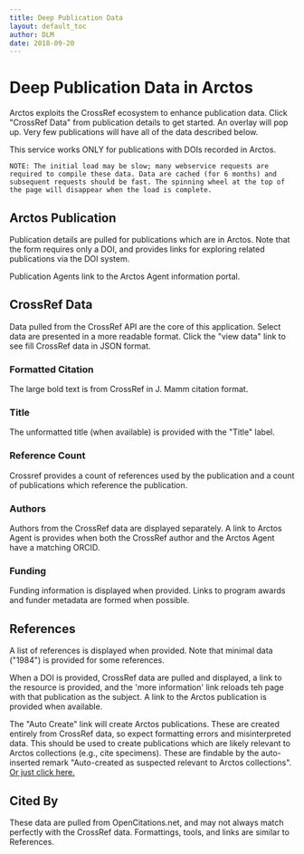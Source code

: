 ```yaml
---
title: Deep Publication Data
layout: default_toc
author: DLM
date: 2018-09-20
---
```

# Deep Publication Data in Arctos
 
 Arctos exploits the CrossRef ecosystem to enhance publication data. Click "CrossRef Data" from publication details to get started. An overlay will pop up. Very few publications will have all of the data described below.
 
 This service works ONLY for publications with DOIs recorded in Arctos.
 
 ```
 NOTE: The initial load may be slow; many webservice requests are required to compile these data. Data are cached (for 6 months) and subsequent requests should be fast. The spinning wheel at the top of the page will disappear when the load is complete.
 ```

## Arctos Publication

Publication details are pulled for publications which are in Arctos. Note that the form requires only a DOI, and provides links for exploring related publications via the DOI system.

Publication Agents link to the Arctos Agent information portal.


## CrossRef Data

Data pulled from the CrossRef API are the core of this application. Select data are presented in a more readable format. Click the "view data" link to see fill CrossRef data in JSON format.

### Formatted Citation
The large bold text is from CrossRef in J. Mamm citation format. 

### Title
The unformatted title (when available) is provided with the "Title" label.

### Reference Count
Crossref provides a count of references used by the publication and a count of publications which reference the publication.

### Authors

Authors from the CrossRef data are displayed separately. A link to Arctos Agent is provides when both the CrossRef author and the Arctos Agent have a matching ORCID.

### Funding

Funding information is displayed when provided. Links to program awards and funder metadata are formed when possible.

## References

A list of references is displayed when provided. Note that minimal data ("1984") is provided for some references.

When a DOI is provided, CrossRef data are pulled and displayed, a link to the resource is provided, and the 'more information' link reloads teh page with that publication as the subject. A link to the Arctos publication is provided when available.

The "Auto Create" link will create Arctos publications. These are created entirely from CrossRef data, so expect formatting errors and misinterpreted data. This should be used to create publications which are likely relevant to Arctos collections (e.g., cite specimens). These are findable by the auto-inserted remark "Auto-created as suspected relevant to Arctos collections". 
[Or just click here.](https://arctos.database.museum/SpecimenUsage.cfm?action=search&publication_remarks=Auto-created%20as%20suspected%20relevant%20to%20Arctos%20collections)

## Cited By

These data are pulled from OpenCitations.net, and may not always match perfectly with the CrossRef data. Formattings, tools, and links are similar to References.